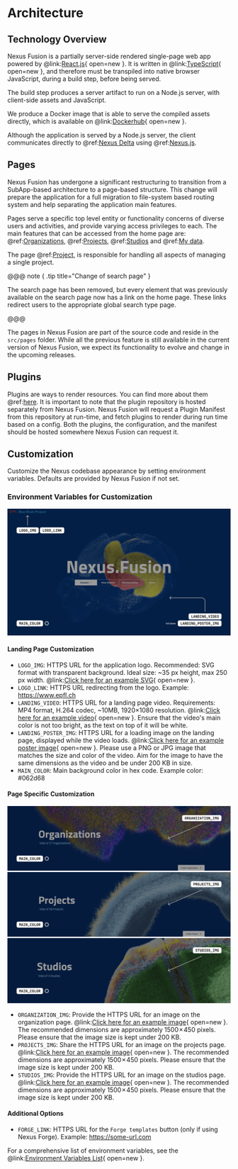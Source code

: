 # Architecture

## Technology Overview

Nexus Fusion is a partially server-side rendered single-page web app powered by @link:[React.js](https://react.dev){ open=new }.
It is written in @link:[TypeScript](https://www.typescriptlang.org/){ open=new }, and therefore must be transpiled
into native browser JavaScript, during a build step, before being served.

The build step produces a server artifact to run on a Node.js server, with client-side assets and JavaScript.

We produce a Docker image that is able to serve the compiled assets directly, which is available on
@link:[Dockerhub](https://hub.docker.com/repository/docker/bluebrain/nexus-web){ open=new }.

Although the application is served by a Node.js server, the client communicates directly to @ref:[Nexus Delta](../delta/index.md) using @ref:[Nexus.js](../utilities/index.md#nexus-js).

## Pages

Nexus Fusion has undergone a significant restructuring to transition from a SubApp-based architecture to a page-based structure. This change will prepare the application for a full migration to file-system based routing system and help separating the application main features.

Pages serve a specific top level entity or functionality concerns of diverse users and activities, and provide varying access privileges to each. The main features that can be accessed from the home page are: @ref:[Organizations](../fusion/organizations.md), @ref:[Projects](../fusion/projects.md), @ref:[Studios](../fusion/studios.md) and @ref:[My data](../fusion/my-data.md).

The page @ref:[Project](../fusion/project.md), is responsible for handling all aspects of managing a single project.

@@@ note { .tip title="Change of search page" }

The search page has been removed, but every element that was previously available on the search page now has a link on the home page. These links redirect users to the appropriate global search type page.

@@@

The pages in Nexus Fusion are part of the source code and reside in the `src/pages` folder. While all the previous feature is still available in the current version of Nexus Fusion, we expect its functionality to evolve and change in the upcoming releases.

## Plugins

Plugins are ways to render resources. You can find more about them @ref:[here](plugins.md). It is important to note
that the plugin repository is hosted separately from Nexus Fusion. Nexus Fusion will request a Plugin Manifest from
this repository at run-time, and fetch plugins to render during run time based on a config. Both the plugins, the
configuration, and the manifest should be hosted somewhere Nexus Fusion can request it.

## Customization

Customize the Nexus codebase appearance by setting environment variables. Defaults are provided by Nexus Fusion if not set.

### Environment Variables for Customization

![Nexus Header](./assets/environment-variables.png)

#### Landing Page Customization

- `LOGO_IMG`: HTTPS URL for the application logo. Recommended: SVG format with transparent background. Ideal size: ~35 px height, max 250 px width. @link:[Click here for an example SVG](https://www.typescriptlang.org/){ open=new }.
- `LOGO_LINK`: HTTPS URL redirecting from the logo. Example: <https://www.epfl.ch>
- `LANDING_VIDEO`: HTTPS URL for a landing page video. Requirements: MP4 format, H.264 codec, ~10MB, 1920×1080 resolution. @link:[Click here for an example video](https://www.typescriptlang.org/){ open=new }. Ensure that the video's main color is not too bright, as the text on top of it will be white.
- `LANDING_POSTER_IMG`: HTTPS URL for a loading image on the landing page, displayed while the video loads. @link:[Click here for an example poster image](https://www.typescriptlang.org/){ open=new }. Please use a PNG or JPG image that matches the size and color of the video. Aim for the image to have the same dimensions as the video and be under 200 KB in size.
- `MAIN_COLOR`: Main background color in hex code. Example color: #062d68

#### Page Specific Customization

![Example organization env](./assets/organizations-envs.png)
![Example organization env](./assets/projects-envs.png)
![Example organization env](./assets/studios-envs.png)

- `ORGANIZATION_IMG`: Provide the HTTPS URL for an image on the organization page. @link:[Click here for an example image](https://www.typescriptlang.org/){ open=new }. The recommended dimensions are approximately 1500 × 450 pixels. Please ensure that the image size is kept under 200 KB.
- `PROJECTS_IMG`: Share the HTTPS URL for an image on the projects page. @link:[Click here for an example image](https://www.typescriptlang.org/){ open=new }. The recommended dimensions are approximately 1500 × 450 pixels. Please ensure that the image size is kept under 200 KB.
- `STUDIOS_IMG`: Provide the HTTPS URL for an image on the studios page. @link:[Click here for an example image](https://www.typescriptlang.org/){ open=new }. The recommended dimensions are approximately 1500 × 450 pixels. Please ensure that the image size is kept under 200 KB.

#### Additional Options

- `FORGE_LINK`: HTTPS URL for the `Forge templates` button (only if using Nexus Forge). Example: <https://some-url.com>

For a comprehensive list of environment variables, see the @link:[Environment Variables List](https://github.com/BlueBrain/nexus-web/blob/main/README.md#env-variables-list){ open=new }.
